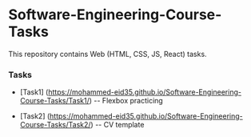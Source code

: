 # Software-Engineering-Course-Tasks
This repository contains Web (HTML, CSS, JS, React) tasks.


### Tasks
- [Task1] (https://mohammed-eid35.github.io/Software-Engineering-Course-Tasks/Task1/)
-- Flexbox practicing

- [Task2] (https://mohammed-eid35.github.io/Software-Engineering-Course-Tasks/Task2/)
-- CV template